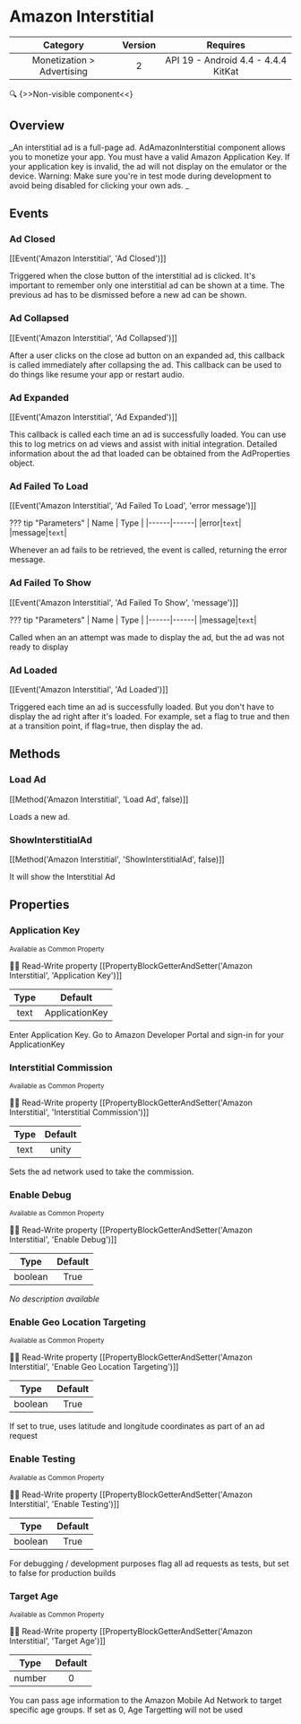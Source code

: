 # Amazon Interstitial

| Category | Version | Requires |
|:--------:|:-------:|:--------:|
|Monetization > Advertising|2|API 19 - Android 4.4 - 4.4.4 KitKat|

:mag: {>>Non-visible component<<}

## Overview

_An interstitial ad is a full-page ad. AdAmazonInterstitial component allows you to monetize your app. You must have a valid Amazon Application Key. If your application key is invalid, the ad will not display on the emulator or the device. Warning: Make sure you're in test mode during development to avoid being disabled for clicking your own ads. _

## Events

### Ad Closed

[[Event('Amazon Interstitial', 'Ad Closed')]]

Triggered when the close button of the interstitial ad is clicked. It's important to remember only one interstitial ad can be shown at a time. The previous ad has to be dismissed before a new ad can be shown.

### Ad Collapsed

[[Event('Amazon Interstitial', 'Ad Collapsed')]]

After a user clicks on the close ad button on an expanded ad, this callback is called immediately after collapsing the ad. This callback can be used to do things like resume your app or restart audio.

### Ad Expanded

[[Event('Amazon Interstitial', 'Ad Expanded')]]

This callback is called each time an ad is successfully loaded. You can use this to log metrics on ad views and assist with initial integration. Detailed information about the ad that loaded can be obtained from the AdProperties object.

### Ad Failed To Load

[[Event('Amazon Interstitial', 'Ad Failed To Load', 'error message')]]

??? tip "Parameters"
    | Name | Type |
    |------|------|
    |error|`text`|
    |message|`text`|


Whenever an ad fails to be retrieved, the event is called, returning the error message.

### Ad Failed To Show

[[Event('Amazon Interstitial', 'Ad Failed To Show', 'message')]]

??? tip "Parameters"
    | Name | Type |
    |------|------|
    |message|`text`|


Called when an an attempt was made to display the ad, but the ad was not ready to display

### Ad Loaded

[[Event('Amazon Interstitial', 'Ad Loaded')]]

Triggered each time an ad is successfully loaded. But you don't have to display the ad right after it's loaded. For example, set a flag to true and then at a transition point, if flag=true, then display the ad.

## Methods

### Load Ad

[[Method('Amazon Interstitial', 'Load Ad', false)]]

Loads a new ad.

### ShowInterstitialAd

[[Method('Amazon Interstitial', 'ShowInterstitialAd', false)]]

It will show the Interstitial Ad

## Properties

### Application Key

<small>Available as Common Property</small>

:eyes::pencil: Read-Write property
[[PropertyBlockGetterAndSetter('Amazon Interstitial', 'Application Key')]]

| Type | Default |
|:----:|:-------:|
|text|ApplicationKey|

Enter Application Key. Go to Amazon Developer Portal and sign-in for your ApplicationKey

### Interstitial Commission

<small>Available as Common Property</small>

:eyes::pencil: Read-Write property
[[PropertyBlockGetterAndSetter('Amazon Interstitial', 'Interstitial Commission')]]

| Type | Default |
|:----:|:-------:|
|text|unity|

Sets the ad network used to take the commission.

### Enable Debug

<small>Available as Common Property</small>

:eyes::pencil: Read-Write property
[[PropertyBlockGetterAndSetter('Amazon Interstitial', 'Enable Debug')]]

| Type | Default |
|:----:|:-------:|
|boolean|True|

_No description available_

### Enable Geo Location Targeting

<small>Available as Common Property</small>

:eyes::pencil: Read-Write property
[[PropertyBlockGetterAndSetter('Amazon Interstitial', 'Enable Geo Location Targeting')]]

| Type | Default |
|:----:|:-------:|
|boolean|True|

If set to true, uses latitude and longitude coordinates as part of an ad request

### Enable Testing

<small>Available as Common Property</small>

:eyes::pencil: Read-Write property
[[PropertyBlockGetterAndSetter('Amazon Interstitial', 'Enable Testing')]]

| Type | Default |
|:----:|:-------:|
|boolean|True|

For debugging / development purposes flag all ad requests as tests, but set to false for production builds

### Target Age

<small>Available as Common Property</small>

:eyes::pencil: Read-Write property
[[PropertyBlockGetterAndSetter('Amazon Interstitial', 'Target Age')]]

| Type | Default |
|:----:|:-------:|
|number|0|

You can pass age information to the Amazon Mobile Ad Network to target specific age groups. If set as 0, Age Targetting will not be used